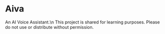 # Aiva
An AI Voice Assistant.\n
This project is shared for learning purposes. Please do not use or distribute without permission.

